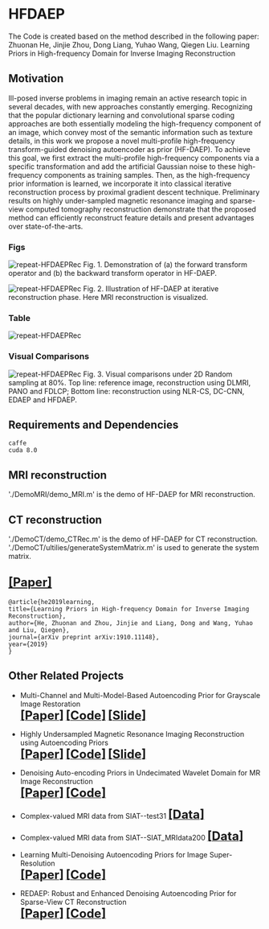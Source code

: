 # HFDAEP
The Code is created based on the method described in the following paper:
Zhuonan He, Jinjie Zhou, Dong Liang, Yuhao Wang, Qiegen Liu. Learning Priors in High-frequency Domain for Inverse Imaging Reconstruction

## Motivation
Ill-posed inverse problems in imaging remain an active research topic in several decades, with new approaches constantly emerging. Recognizing that the popular dictionary learning and convolutional sparse coding approaches are both essentially modeling the high-frequency component of an image, which convey most of the semantic information such as texture details, in this work we propose a novel multi-profile high-frequency transform-guided denoising autoencoder as prior (HF-DAEP). To achieve this goal, we first extract the multi-profile high-frequency components via a specific transformation and add the artificial Gaussian noise to these high-frequency components as training samples. Then, as the high-frequency prior information is learned, we incorporate it into classical iterative reconstruction process by proximal gradient descent technique. Preliminary results on highly under-sampled magnetic resonance imaging and sparse-view computed tomography reconstruction demonstrate that the proposed method can efficiently reconstruct feature details and present advantages over state-of-the-arts.

### Figs
![repeat-HFDAEPRec](https://github.com/yqx7150/HFDAEP/blob/master/figs/forward%20and%20backward.png)
Fig. 1. Demonstration of (a) the forward transform operator and (b) the backward transform operator in HF-DAEP.

![repeat-HFDAEPRec](https://github.com/yqx7150/HFDAEP/blob/master/figs/itermri.png)
Fig. 2. Illustration of HF-DAEP at iterative reconstruction phase. Here MRI reconstruction is visualized.

### Table

![repeat-HFDAEPRec](https://github.com/yqx7150/HFDAEP/blob/master/figs/table.png)

### Visual Comparisons
![repeat-HFDAEPRec](https://github.com/yqx7150/HFDAEP/blob/master/figs/result.png)
Fig. 3. Visual comparisons under 2D Random sampling at 80%. Top line: reference image, reconstruction using DLMRI, PANO and FDLCP; Bottom line: reconstruction using NLR-CS, DC-CNN, EDAEP and HFDAEP.

## Requirements and Dependencies
    caffe
    cuda 8.0
    
## MRI reconstruction
'./DemoMRI/demo_MRI.m' is the demo of HF-DAEP for MRI reconstruction.
## CT reconstruction
'./DemoCT/demo_CTRec.m' is the demo of HF-DAEP for CT reconstruction.
'./DemoCT/ultilies/generateSystemMatrix.m' is used to generate the system matrix.

## [<font size=5>**[Paper]**</font>](https://arxiv.org/ftp/arxiv/papers/1910/1910.11148.pdf)
    @article{he2019learning, 
    title={Learning Priors in High-frequency Domain for Inverse Imaging Reconstruction},
    author={He, Zhuonan and Zhou, Jinjie and Liang, Dong and Wang, Yuhao and Liu, Qiegen},
    journal={arXiv preprint arXiv:1910.11148},
    year={2019}
    }

## Other Related Projects
  * Multi-Channel and Multi-Model-Based Autoencoding Prior for Grayscale Image Restoration  
[<font size=5>**[Paper]**</font>](https://ieeexplore.ieee.org/stamp/stamp.jsp?tp=&arnumber=8782831)  [<font size=5>**[Code]**</font>](https://github.com/yqx7150/MEDAEP)   [<font size=5>**[Slide]**</font>](https://github.com/yqx7150/EDAEPRec/tree/master/Slide)

  * Highly Undersampled Magnetic Resonance Imaging Reconstruction using Autoencoding Priors  
[<font size=5>**[Paper]**</font>](https://cardiacmr.hms.harvard.edu/files/cardiacmr/files/liu2019.pdf)  [<font size=5>**[Code]**</font>](https://github.com/yqx7150/EDAEPRec)   [<font size=5>**[Slide]**</font>](https://github.com/yqx7150/EDAEPRec/tree/master/Slide)

  * Denoising Auto-encoding Priors in Undecimated Wavelet Domain for MR Image Reconstruction  
[<font size=5>**[Paper]**</font>](https://arxiv.org/ftp/arxiv/papers/1909/1909.01108.pdf)  [<font size=5>**[Code]**</font>](https://github.com/yqx7150/WDAEPRec)

  * Complex-valued MRI data from SIAT--test31 [<font size=5>**[Data]**</font>](https://github.com/yqx7150/EDAEPRec/tree/master/test_data_31)

  * Complex-valued MRI data from SIAT--SIAT_MRIdata200 [<font size=5>**[Data]**</font>](https://github.com/yqx7150/SIAT_MRIdata200)
 
  * Learning Multi-Denoising Autoencoding Priors for Image Super-Resolution  
[<font size=5>**[Paper]**</font>](https://www.sciencedirect.com/science/article/pii/S1047320318302700)   [<font size=5>**[Code]**</font>](https://github.com/yqx7150/MDAEP-SR)

  * REDAEP: Robust and Enhanced Denoising Autoencoding Prior for Sparse-View CT Reconstruction  
[<font size=5>**[Paper]**</font>](https://ieeexplore.ieee.org/document/9076295)   [<font size=5>**[Code]**</font>](https://github.com/yqx7150/REDAEP)
